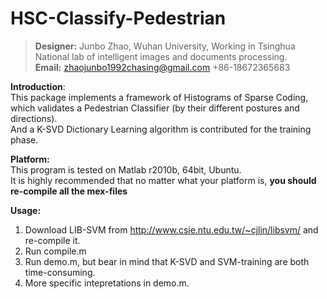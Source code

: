 HSC-Classify-Pedestrian
=======================
>**Designer:** Junbo Zhao, Wuhan University, Working in Tsinghua National lab of intelligent images and documents processing.   
**Email:** zhaojunbo1992chasing@gmail.com	      +86-18672365683

**Introduction**:     
This package implements a framework of Histograms of Sparse Coding, which validates a Pedestrian Classifier (by their different postures and directions).     
And a K-SVD Dictionary Learning algorithm is contributed for the training phase.     

**Platform:**     
This program is tested on Matlab r2010b, 64bit, Ubuntu.     
It is highly recommended that no matter what your platform is, **you should re-compile all the mex-files**    

**Usage:**      
1. Download LIB-SVM from http://www.csie.ntu.edu.tw/~cjlin/libsvm/ and re-compile it.     
2. Run compile.m    
3. Run demo.m, but bear in mind that K-SVD and SVM-training are both time-consuming.     
4. More specific intepretations in demo.m.     





